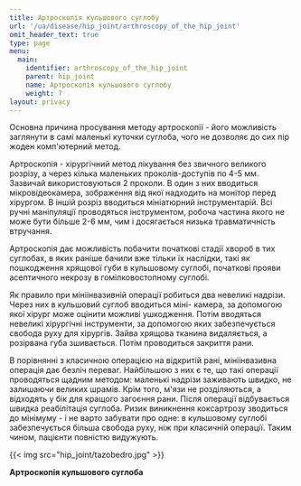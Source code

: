 ```yaml
---
title: Артроскопія кульшового суглобу
url: '/ua/disease/hip_joint/arthroscopy_of_the_hip_joint'
omit_header_text: true
type: page
menu:
  main:
    identifier: arthroscopy_of_the_hip_joint
    parent: hip_joint
    name: Артроскопія кульшового суглобу
    weight: 7
layout: privacy
---
```


Основна причина просування методу артроскопії - його можливість заглянути в самі маленькі куточки суглоба, чого не
дозволяє до сих пір жоден комп'ютерний метод.

Артроскопія - хірургічний метод лікування без звичного великого розрізу, а через кілька маленьких проколів-доступів по
4-5 мм. Зазвичай використовуються 2 проколи. В один з них вводиться мікровідеокамера, зображення від якої надходить на
монітор перед хірургом. В іншій розріз вводиться мініатюрний інструментарій. Всі ручні маніпуляції проводяться
інструментом, робоча частина якого не може бути більше 2-6 мм, чим і досягається низька травматичність втручання.

Артроскопія дає можливість побачити початкові стадії хвороб в тих суглобах, в яких раніше бачили вже тільки їх наслідки,
такі як пошкодження хрящової губи в кульшовому суглобі, початкові прояви асептичного некрозу в гомілковостопному
суглобі.

Як правило при мініінвазивній операції робиться два невеликі надрізи. Через них в кульшовий суглоб вводиться міні-
камера, за допомогою якої хірург може оцінити можливі ушкодження. Потім вводяться невеликі хірургічні інструменти, за
допомогою яких забезпечується свобода руху для хірургів. Зайва хрящова тканина видаляється, а розірвана губа зшивається.
Потім проводиться закриття рани.

В порівнянні з класичною операцією на відкритій рані, мініінвазивна операція дає безліч переваг. Найбільшою з них є те,
що такі операції проводяться щадним методом: маленькі надрізи заживають швидко, не залишаючи великих шрамів. Крім того,
м'язи не розділяються, а відходять у бік для кращого загоєння рани. Після операції відбувається швидка реабілітація
суглоба. Ризик виникнення коксартрозу зводиться до мінімуму - і не варто забувати про одне: в кульшовому суглобі
забезпечується більша свобода руху, ніж при класичній операції. Таким чином, пацієнти повністю видужують.

{{< img src="hip_joint/tazobedro.jpg" >}}

**Артроскопія кульшового суглоба**
